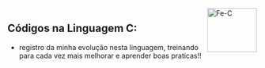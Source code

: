 <img align="right" alt="Fe-C" height="90" width="100" src="https://cdn.jsdelivr.net/gh/devicons/devicon/icons/c/c-original.svg" />

## Códigos na Linguagem C:

* registro da minha evolução nesta linguagem, treinando para cada vez mais melhorar e aprender boas praticas!!



